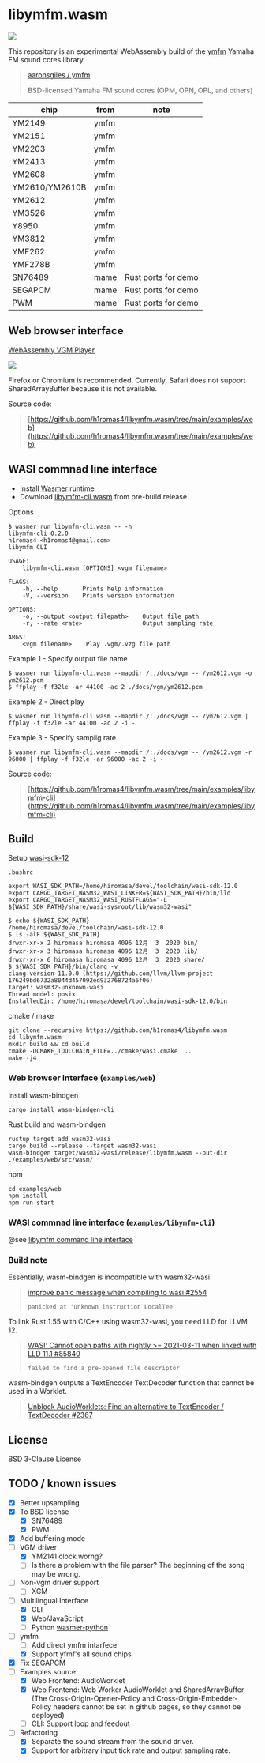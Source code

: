 # libymfm.wasm

![](https://github.com/h1romas4/libymfm.wasm/workflows/Build/badge.svg)

This repository is an experimental WebAssembly build of the [ymfm](https://github.com/aaronsgiles/ymfm) Yamaha FM sound cores library.

> [aaronsgiles / ymfm](https://github.com/aaronsgiles/ymfm)
>
> BSD-licensed Yamaha FM sound cores (OPM, OPN, OPL, and others)

|chip|from|note|
|----|----|----|
|YM2149|ymfm||
|YM2151|ymfm||
|YM2203|ymfm||
|YM2413|ymfm||
|YM2608|ymfm||
|YM2610/YM2610B|ymfm||
|YM2612|ymfm||
|YM3526|ymfm||
|Y8950|ymfm||
|YM3812|ymfm||
|YMF262|ymfm||
|YMF278B|ymfm||
|SN76489|mame|Rust ports for demo|
|SEGAPCM|mame|Rust ports for demo|
|PWM|mame|Rust ports for demo|

## Web browser interface

[WebAssembly VGM Player](https://chipstream.netlify.app/)

[![](https://github.com/h1romas4/libymfm.wasm/raw/main/public/images/ogp.png)](https://chipstream.netlify.app/)

Firefox or Chromium is recommended. Currently, Safari does not support SharedArrayBuffer because it is not available.

Source code:

> [https://github.com/h1romas4/libymfm.wasm/tree/main/examples/web](https://github.com/h1romas4/libymfm.wasm/tree/main/examples/web)

## WASI commnad line interface

- Install [Wasmer](https://wasmer.io/) runtime
- Download [libymfm-cli.wasm](https://github.com/h1romas4/libymfm.wasm/releases/tag/v0.2.0) from pre-build release

Options

```
$ wasmer run libymfm-cli.wasm -- -h
libymfm-cli 0.2.0
h1romas4 <h1romas4@gmail.com>
libymfm CLI

USAGE:
    libymfm-cli.wasm [OPTIONS] <vgm filename>

FLAGS:
    -h, --help       Prints help information
    -V, --version    Prints version information

OPTIONS:
    -o, --output <output filepath>    Output file path
    -r, --rate <rate>                 Output sampling rate

ARGS:
    <vgm filename>    Play .vgm/.vzg file path
```

Example 1 - Specify output file name

```
$ wasmer run libymfm-cli.wasm --mapdir /:./docs/vgm -- /ym2612.vgm -o ym2612.pcm
$ ffplay -f f32le -ar 44100 -ac 2 ./docs/vgm/ym2612.pcm
```

Example 2 - Direct play

```
$ wasmer run libymfm-cli.wasm --mapdir /:./docs/vgm -- /ym2612.vgm | ffplay -f f32le -ar 44100 -ac 2 -i -
```

Example 3 - Specify samplig rate

```
$ wasmer run libymfm-cli.wasm --mapdir /:./docs/vgm -- /ym2612.vgm -r 96000 | ffplay -f f32le -ar 96000 -ac 2 -i -
```

Source code:

> [https://github.com/h1romas4/libymfm.wasm/tree/main/examples/libymfm-cli](https://github.com/h1romas4/libymfm.wasm/tree/main/examples/libymfm-cli)

## Build

Setup [wasi-sdk-12](https://github.com/WebAssembly/wasi-sdk/releases/tag/wasi-sdk-12)

`.bashrc`

```
export WASI_SDK_PATH=/home/hiromasa/devel/toolchain/wasi-sdk-12.0
export CARGO_TARGET_WASM32_WASI_LINKER=${WASI_SDK_PATH}/bin/lld
export CARGO_TARGET_WASM32_WASI_RUSTFLAGS="-L ${WASI_SDK_PATH}/share/wasi-sysroot/lib/wasm32-wasi"
```

```
$ echo ${WASI_SDK_PATH}
/home/hiromasa/devel/toolchain/wasi-sdk-12.0
$ ls -alF ${WASI_SDK_PATH}
drwxr-xr-x 2 hiromasa hiromasa 4096 12月  3  2020 bin/
drwxr-xr-x 3 hiromasa hiromasa 4096 12月  3  2020 lib/
drwxr-xr-x 6 hiromasa hiromasa 4096 12月  3  2020 share/
$ ${WASI_SDK_PATH}/bin/clang -v
clang version 11.0.0 (https://github.com/llvm/llvm-project 176249bd6732a8044d457092ed932768724a6f06)
Target: wasm32-unknown-wasi
Thread model: posix
InstalledDir: /home/hiromasa/devel/toolchain/wasi-sdk-12.0/bin
```

cmake / make

```
git clone --recursive https://github.com/h1romas4/libymfm.wasm
cd libymfm.wasm
mkdir build && cd build
cmake -DCMAKE_TOOLCHAIN_FILE=../cmake/wasi.cmake  ..
make -j4
```

### Web browser interface (`examples/web`)

Install wasm-bindgen

```
cargo install wasm-bindgen-cli
```

Rust build and wasm-bindgen

```
rustup target add wasm32-wasi
cargo build --release --target wasm32-wasi
wasm-bindgen target/wasm32-wasi/release/libymfm.wasm --out-dir ./examples/web/src/wasm/
```

npm

```
cd examples/web
npm install
npm run start
```

### WASI commnad line interface (`examples/libymfm-cli`)

@see [libymfm command line interface](https://github.com/h1romas4/libymfm.wasm/blob/main/examples/libymfm-cli/README.md)

### Build note

Essentially, wasm-bindgen is incompatible with wasm32-wasi.

> [improve panic message when compiling to wasi #2554](https://github.com/rustwasm/wasm-bindgen/issues/2554)
>
> `panicked at 'unknown instruction LocalTee`

To link Rust 1.55 with C/C++ using wasm32-wasi, you need LLD for LLVM 12.

> [WASI: Cannot open paths with nightly >= 2021-03-11 when linked with LLD 11.1 #85840](https://github.com/rust-lang/rust/issues/85840)
>
> `failed to find a pre-opened file descriptor`

wasm-bindgen outputs a TextEncoder TextDecoder function that cannot be used in a Worklet.

> [Unblock AudioWorklets: Find an alternative to TextEncoder / TextDecoder #2367](https://github.com/rustwasm/wasm-bindgen/issues/2367)

## License

BSD 3-Clause License

## TODO / known issues

- [x] Better upsampling
- [x] To BSD license
    - [x] SN76489
    - [x] PWM
- [x] Add buffering mode
- [ ] VGM driver
    - [x] YM2141 clock worng?
    - [ ] Is there a problem with the file parser? The beginning of the song may be wrong.
- [ ] Non-vgm driver support
    - [ ] XGM
- [ ] Multilingual Interface
    - [x] CLI
    - [x] Web/JavaScript
    - [ ] Python [wasmer-python](https://github.com/wasmerio/wasmer-python)
- [ ] ymfm
    - [ ] Add direct ymfm intarfece
    - [x] Support yfmf's all sound chips
- [x] Fix SEGAPCM
- [ ] Examples source
    - [x] Web Frontend: AudioWorklet
    - [x] Web Frontend: Web Worker AudioWorklet and SharedArrayBuffer (The Cross-Origin-Opener-Policy and Cross-Origin-Embedder-Policy headers cannot be set in github pages, so they cannot be deployed)
    - [ ] CLI: Support loop and feedout
- [ ] Refactoring
    - [x] Separate the sound stream from the sound driver.
    - [x] Support for arbitrary input tick rate and output sampling rate.

